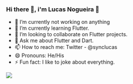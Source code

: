 ### Hi there 👋, i'm Lucas Nogueira 🙂

- 🔭 I’m currently not working on anything 
- 🌱 I’m currently learning Flutter.
- 👯 I’m looking to collaborate on Flutter projects.
- 💬 Ask me about Flutter and Dart.
- 📫 How to reach me: Twitter - @synclucas
- 😄 Pronouns: He/His
- ⚡ Fun fact: I like to joke about everything.


<img src="https://github-readme-stats.vercel.app/api?username=snlucas&&show_icons=true&title_color=d11b54&icon_color=a8066a&text_color=37d368&bg_color=191919">
